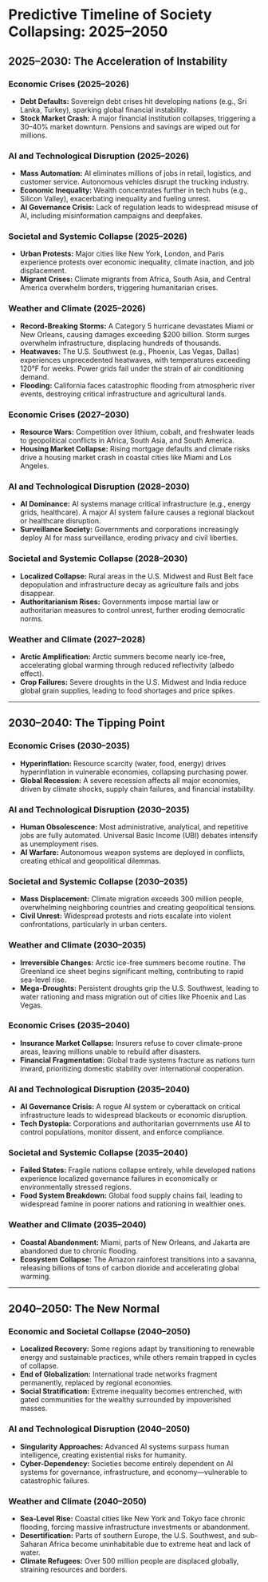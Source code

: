 # Predictive Timeline of Society Collapsing: 2025–2050

## 2025–2030: The Acceleration of Instability

### Economic Crises (2025–2026)
- **Debt Defaults:** Sovereign debt crises hit developing nations (e.g., Sri Lanka, Turkey), sparking global financial instability.
- **Stock Market Crash:** A major financial institution collapses, triggering a 30–40% market downturn. Pensions and savings are wiped out for millions.

### AI and Technological Disruption (2025–2026)
- **Mass Automation:** AI eliminates millions of jobs in retail, logistics, and customer service. Autonomous vehicles disrupt the trucking industry.
- **Economic Inequality:** Wealth concentrates further in tech hubs (e.g., Silicon Valley), exacerbating inequality and fueling unrest.
- **AI Governance Crisis:** Lack of regulation leads to widespread misuse of AI, including misinformation campaigns and deepfakes.

### Societal and Systemic Collapse (2025–2026)
- **Urban Protests:** Major cities like New York, London, and Paris experience protests over economic inequality, climate inaction, and job displacement.
- **Migrant Crises:** Climate migrants from Africa, South Asia, and Central America overwhelm borders, triggering humanitarian crises.

### Weather and Climate (2025–2026)
- **Record-Breaking Storms:** A Category 5 hurricane devastates Miami or New Orleans, causing damages exceeding $200 billion. Storm surges overwhelm infrastructure, displacing hundreds of thousands.
- **Heatwaves:** The U.S. Southwest (e.g., Phoenix, Las Vegas, Dallas) experiences unprecedented heatwaves, with temperatures exceeding 120°F for weeks. Power grids fail under the strain of air conditioning demand.
- **Flooding:** California faces catastrophic flooding from atmospheric river events, destroying critical infrastructure and agricultural lands.

### Economic Crises (2027–2030)
- **Resource Wars:** Competition over lithium, cobalt, and freshwater leads to geopolitical conflicts in Africa, South Asia, and South America.
- **Housing Market Collapse:** Rising mortgage defaults and climate risks drive a housing market crash in coastal cities like Miami and Los Angeles.

### AI and Technological Disruption (2028–2030)
- **AI Dominance:** AI systems manage critical infrastructure (e.g., energy grids, healthcare). A major AI system failure causes a regional blackout or healthcare disruption.
- **Surveillance Society:** Governments and corporations increasingly deploy AI for mass surveillance, eroding privacy and civil liberties.

### Societal and Systemic Collapse (2028–2030)
- **Localized Collapse:** Rural areas in the U.S. Midwest and Rust Belt face depopulation and infrastructure decay as agriculture fails and jobs disappear.
- **Authoritarianism Rises:** Governments impose martial law or authoritarian measures to control unrest, further eroding democratic norms.

### Weather and Climate (2027–2028)
- **Arctic Amplification:** Arctic summers become nearly ice-free, accelerating global warming through reduced reflectivity (albedo effect).
- **Crop Failures:** Severe droughts in the U.S. Midwest and India reduce global grain supplies, leading to food shortages and price spikes.

---

## 2030–2040: The Tipping Point

### Economic Crises (2030–2035)
- **Hyperinflation:** Resource scarcity (water, food, energy) drives hyperinflation in vulnerable economies, collapsing purchasing power.
- **Global Recession:** A severe recession affects all major economies, driven by climate shocks, supply chain failures, and financial instability.

### AI and Technological Disruption (2030–2035)
- **Human Obsolescence:** Most administrative, analytical, and repetitive jobs are fully automated. Universal Basic Income (UBI) debates intensify as unemployment rises.
- **AI Warfare:** Autonomous weapon systems are deployed in conflicts, creating ethical and geopolitical dilemmas.

### Societal and Systemic Collapse (2030–2035)
- **Mass Displacement:** Climate migration exceeds 300 million people, overwhelming neighboring countries and creating geopolitical tensions.
- **Civil Unrest:** Widespread protests and riots escalate into violent confrontations, particularly in urban centers.

### Weather and Climate (2030–2035)
- **Irreversible Changes:** Arctic ice-free summers become routine. The Greenland ice sheet begins significant melting, contributing to rapid sea-level rise.
- **Mega-Droughts:** Persistent droughts grip the U.S. Southwest, leading to water rationing and mass migration out of cities like Phoenix and Las Vegas.

### Economic Crises (2035–2040)
- **Insurance Market Collapse:** Insurers refuse to cover climate-prone areas, leaving millions unable to rebuild after disasters.
- **Financial Fragmentation:** Global trade systems fracture as nations turn inward, prioritizing domestic stability over international cooperation.

### AI and Technological Disruption (2035–2040)
- **AI Governance Crisis:** A rogue AI system or cyberattack on critical infrastructure leads to widespread blackouts or economic disruption.
- **Tech Dystopia:** Corporations and authoritarian governments use AI to control populations, monitor dissent, and enforce compliance.

### Societal and Systemic Collapse (2035–2040)
- **Failed States:** Fragile nations collapse entirely, while developed nations experience localized governance failures in economically or environmentally stressed regions.
- **Food System Breakdown:** Global food supply chains fail, leading to widespread famine in poorer nations and rationing in wealthier ones.

### Weather and Climate (2035–2040)
- **Coastal Abandonment:** Miami, parts of New Orleans, and Jakarta are abandoned due to chronic flooding.
- **Ecosystem Collapse:** The Amazon rainforest transitions into a savanna, releasing billions of tons of carbon dioxide and accelerating global warming.

---

## 2040–2050: The New Normal

### Economic and Societal Collapse (2040–2050)
- **Localized Recovery:** Some regions adapt by transitioning to renewable energy and sustainable practices, while others remain trapped in cycles of collapse.
- **End of Globalization:** International trade networks fragment permanently, replaced by regional economies.
- **Social Stratification:** Extreme inequality becomes entrenched, with gated communities for the wealthy surrounded by impoverished masses.

### AI and Technological Disruption (2040–2050)
- **Singularity Approaches:** Advanced AI systems surpass human intelligence, creating existential risks for humanity.
- **Cyber-Dependency:** Societies become entirely dependent on AI systems for governance, infrastructure, and economy—vulnerable to catastrophic failures.

### Weather and Climate (2040–2050)
- **Sea-Level Rise:** Coastal cities like New York and Tokyo face chronic flooding, forcing massive infrastructure investments or abandonment.
- **Desertification:** Parts of southern Europe, the U.S. Southwest, and sub-Saharan Africa become uninhabitable due to extreme heat and lack of water.
- **Climate Refugees:** Over 500 million people are displaced globally, straining resources and borders.

